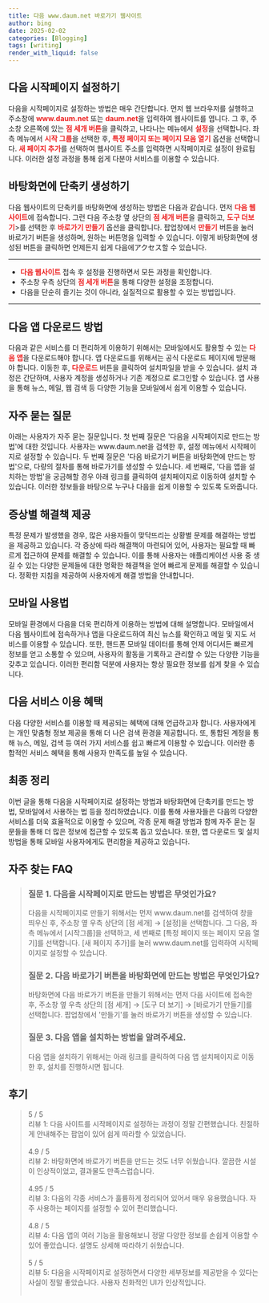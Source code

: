 ```yaml
---
title: 다음 www.daum.net 바로가기 웹사이트
author: bing
date: 2025-02-02
categories: [Blogging]
tags: [writing]
render_with_liquid: false
---
```



<h2 id='다음_시작페이지_설정하기'>다음 시작페이지 설정하기</h2>

<p>다음을 시작페이지로 설정하는 방법은 매우 간단합니다. 먼저 웹 브라우저를 실행하고 주소창에 <b><span style="color: #ee2323;">www.daum.net</span></b> 또는 <b><span style="color: #ee2323;">daum.net</span></b>을 입력하여 웹사이트를 엽니다. 그 후, 주소창 오른쪽에 있는 <b><span style="color: #ee2323;">점 세개 버튼</span></b>을 클릭하고, 나타나는 메뉴에서 <b><span style="color: #ee2323;">설정</span></b>을 선택합니다. 좌측 메뉴에서 <b><span style="color: #ee2323;">시작 그룹</span></b>을 선택한 후, <b><span style="color: #ee2323;">특정 페이지 또는 페이지 모음 열기</span></b> 옵션을 선택합니다. <b><span style="color: #ee2323;">새 페이지 추가</span></b>를 선택하여 웹사이트 주소를 입력하면 시작페이지로 설정이 완료됩니다. 이러한 설정 과정을 통해 쉽게 다분야 서비스를 이용할 수 있습니다.</p>

<h2 id='바탕화면_에_단축키_생성하기'>바탕화면에 단축키 생성하기</h2>

<p>다음 웹사이트의 단축키를 바탕화면에 생성하는 방법은 다음과 같습니다. 먼저 <b><span style="color: #ee2323;">다음 웹사이트</span></b>에 접속합니다. 그런 다음 주소창 옆 상단의 <b><span style="color: #ee2323;">점 세개 버튼</span></b>을 클릭하고, <b><span style="color: #ee2323;">도구 더보기</span></b>>를 선택한 후 <b><span style="color: #ee2323;">바로가기 만들기</span></b> 옵션을 클릭합니다. 팝업창에서 <b><span style="color: #ee2323;">만들기</span></b> 버튼을 눌러 바로가기 버튼을 생성하며, 원하는 버튼명을 입력할 수 있습니다. 이렇게 바탕화면에 생성된 버튼을 클릭하면 언제든지 쉽게 다음에アクセス할 수 있습니다.</p>

<hr />

<ul>
    <li><b><span style="color: #ee2323;">다음 웹사이트</span></b> 접속 후 설정을 진행하면서 모든 과정을 확인합니다.</li>
    <li>주소창 우측 상단의 <b><span style="color: #ee2323;">점 세개 버튼</span></b>을 통해 다양한 설정을 조정합니다.</li>
    <li>다음을 단순히 즐기는 것이 아니라, 실질적으로 활용할 수 있는 방법입니다.</li>
</ul>

<hr />

<h2 id='앱_다운로드_방법'>다음 앱 다운로드 방법</h2>

<p>다음과 같은 서비스를 더 편리하게 이용하기 위해서는 모바일에서도 활용할 수 있는 <b><span style="color: #ee2323;">다음 앱</span></b>을 다운로드해야 합니다. 앱 다운로드를 위해서는 공식 다운로드 페이지에 방문해야 합니다. 이동한 후, <b><span style="color: #ee2323;">다운로드</span></b> 버튼을 클릭하여 설치파일을 받을 수 있습니다. 설치 과정은 간단하며, 사용자 계정을 생성하거나 기존 계정으로 로그인할 수 있습니다. 앱 사용을 통해 뉴스, 메일, 웹 검색 등 다양한 기능을 모바일에서 쉽게 이용할 수 있습니다.</p>

<h2 id='자주_묻는_질문'>자주 묻는 질문</h2>

<p>아래는 사용자가 자주 묻는 질문입니다. 첫 번째 질문은 '다음을 시작페이지로 만드는 방법'에 대한 것입니다. 사용자는 www.daum.net을 검색한 후, 설정 메뉴에서 시작페이지로 설정할 수 있습니다. 두 번째 질문은 '다음 바로가기 버튼을 바탕화면에 만드는 방법'으로, 다량의 절차를 통해 바로가기를 생성할 수 있습니다. 세 번째로, '다음 앱을 설치하는 방법'을 궁금해할 경우 아래 링크를 클릭하여 설치페이지로 이동하여 설치할 수 있습니다. 이러한 정보들을 바탕으로 누구나 다음을 쉽게 이용할 수 있도록 도와줍니다.</p>

<h2 id='증상별_해결책_제공'>증상별 해결책 제공</h2>

<p>특정 문제가 발생했을 경우, 많은 사용자들이 맞닥뜨리는 상황별 문제를 해결하는 방법을 제공하고 있습니다. 각 증상에 따라 해결책이 마련되어 있어, 사용자는 필요할 때 빠르게 접근하여 문제를 해결할 수 있습니다. 이를 통해 사용자는 애플리케이션 사용 중 생길 수 있는 다양한 문제들에 대한 명확한 해결책을 얻어 빠르게 문제를 해결할 수 있습니다. 정확한 지침을 제공하여 사용자에게 해결 방법을 안내합니다.</p>

<h2 id='모바일_사용법'>모바일 사용법</h2>

<p>모바일 환경에서 다음을 더욱 편리하게 이용하는 방법에 대해 설명합니다. 모바일에서 다음 웹사이트에 접속하거나 앱을 다운로드하여 최신 뉴스를 확인하고 메일 및 지도 서비스를 이용할 수 있습니다. 또한, 핸드폰 모바일 데이터를 통해 언제 어디서든 빠르게 정보를 얻고 소통할 수 있으며, 사용자의 활동을 기록하고 관리할 수 있는 다양한 기능을 갖추고 있습니다. 이러한 편리함 덕분에 사용자는 항상 필요한 정보를 쉽게 찾을 수 있습니다.</p>

<h2 id='다음_서비스_이용_혜택'>다음 서비스 이용 혜택</h2>

<p>다음 다양한 서비스를 이용할 때 제공되는 혜택에 대해 언급하고자 합니다. 사용자에게는 개인 맞춤형 정보 제공을 통해 더 나은 검색 환경을 제공합니다. 또, 통합된 계정을 통해 뉴스, 메일, 검색 등 여러 가지 서비스를 쉽고 빠르게 이용할 수 있습니다. 이러한 종합적인 서비스 혜택을 통해 사용자 만족도를 높일 수 있습니다.</p>

<h2 id='최종_정리'>최종 정리</h2>

<p>이번 글을 통해 다음을 시작페이지로 설정하는 방법과 바탕화면에 단축키를 만드는 방법, 모바일에서 사용하는 법 등을 정리하였습니다. 이를 통해 사용자들은 다음의 다양한 서비스를 더욱 효율적으로 이용할 수 있으며, 각종 문제 해결 방법과 함께 자주 묻는 질문들을 통해 더 많은 정보에 접근할 수 있도록 돕고 있습니다. 또한, 앱 다운로드 및 설치 방법을 통해 모바일 사용자에게도 편리함을 제공하고 있습니다.</p>


<h2 id='자주_찾는_FAQ'>자주 찾는 FAQ</h2>
<div itemscope="" itemtype="https://schema.org/FAQPage"> 
<blockquote> 
<div itemscope="" itemprop="mainEntity" itemtype="https://schema.org/Question"> 
<h3 itemprop="name">질문 1. 다음을 시작페이지로 만드는 방법은 무엇인가요?</h3> 
<div itemscope="" itemprop="acceptedAnswer" itemtype="https://schema.org/Answer"> 
<span itemprop="text"> 
<p>다음을 시작페이지로 만들기 위해서는 먼저 www.daum.net를 검색하여 창을 띄우신 후, 주소창 옆 우측 상단의 [점 세개] → [설정]을 선택합니다. 그 다음, 좌측 메뉴에서 [시작그룹]을 선택하고, 세 번째로 [특정 페이지 또는 페이지 모음 열기]를 선택합니다. [새 페이지 추가]를 눌러 www.daum.net를 입력하여 시작페이지로 설정할 수 있습니다.</p> 
</span> 
</div> 
</div> 
<div itemscope="" itemprop="mainEntity" itemtype="https://schema.org/Question"> 
<h3 itemprop="name">질문 2. 다음 바로가기 버튼을 바탕화면에 만드는 방법은 무엇인가요?</h3> 
<div itemscope="" itemprop="acceptedAnswer" itemtype="https://schema.org/Answer"> 
<span itemprop="text"> 
<p>바탕화면에 다음 바로가기 버튼을 만들기 위해서는 먼저 다음 사이트에 접속한 후, 주소창 옆 우측 상단의 [점 세개] → [도구 더 보기] → [바로가기 만들기]를 선택합니다. 팝업창에서 '만들기'를 눌러 바로가기 버튼을 생성할 수 있습니다.</p> 
</span> 
</div> 
</div> 
<div itemscope="" itemprop="mainEntity" itemtype="https://schema.org/Question"> 
<h3 itemprop="name">질문 3. 다음 앱을 설치하는 방법을 알려주세요.</h3> 
<div itemscope="" itemprop="acceptedAnswer" itemtype="https://schema.org/Answer"> 
<span itemprop="text"> 
<p>다음 앱을 설치하기 위해서는 아래 링크를 클릭하여 다음 앱 설치페이지로 이동한 후, 설치를 진행하시면 됩니다.</p> 
</span> 
</div> 
</div> 
</blockquote> 
</div>
<h2 id='후기'>후기</h2>
<div itemscope itemtype="https://schema.org/Product">
  <blockquote>
  <div itemprop="review" itemscope itemtype="https://schema.org/Review">
      <div itemprop="reviewRating" itemscope itemtype="https://schema.org/Rating"> <span itemprop="ratingValue">5</span> / <span itemprop="bestRating">5</span> </div>
      <span itemprop="reviewBody">리뷰 1: 다음 사이트를 시작페이지로 설정하는 과정이 정말 간편했습니다. 친절하게 안내해주는 팝업이 있어 쉽게 따라할 수 있었습니다.</span>
  </div>
  <br>
  <div itemprop="review" itemscope itemtype="https://schema.org/Review">
      <div itemprop="reviewRating" itemscope itemtype="https://schema.org/Rating"> <span itemprop="ratingValue">4.9</span> / <span itemprop="bestRating">5</span> </div>
      <span itemprop="reviewBody">리뷰 2: 바탕화면에 바로가기 버튼을 만드는 것도 너무 쉬웠습니다. 깔끔한 시설이 인상적이었고, 결과물도 만족스럽습니다.</span>
  </div>
  <br>
  <div itemprop="review" itemscope itemtype="https://schema.org/Review">
      <div itemprop="reviewRating" itemscope itemtype="https://schema.org/Rating"> <span itemprop="ratingValue">4.95</span> / <span itemprop="bestRating">5</span> </div>
      <span itemprop="reviewBody">리뷰 3: 다음의 각종 서비스가 훌륭하게 정리되어 있어서 매우 유용했습니다. 자주 사용하는 페이지를 설정할 수 있어 편리했습니다.</span>
  </div>
  <br>
  <div itemprop="review" itemscope itemtype="https://schema.org/Review">
      <div itemprop="reviewRating" itemscope itemtype="https://schema.org/Rating"> <span itemprop="ratingValue">4.8</span> / <span itemprop="bestRating">5</span> </div>
      <span itemprop="reviewBody">리뷰 4: 다음 앱의 여러 기능을 활용해보니 정말 다양한 정보를 손쉽게 이용할 수 있어 좋았습니다. 설명도 상세해 따라하기 쉬웠습니다.</span>
  </div>
  <br>
  <div itemprop="review" itemscope itemtype="https://schema.org/Review">
      <div itemprop="reviewRating" itemscope itemtype="https://schema.org/Rating"> <span itemprop="ratingValue">5</span> / <span itemprop="bestRating">5</span> </div>
      <span itemprop="reviewBody">리뷰 5: 다음을 시작페이지로 설정하면서 다양한 세부정보를 제공받을 수 있다는 사실이 정말 좋았습니다. 사용자 친화적인 UI가 인상적입니다.</span>
  </div>
  <br>
  </blockquote>
</div>
